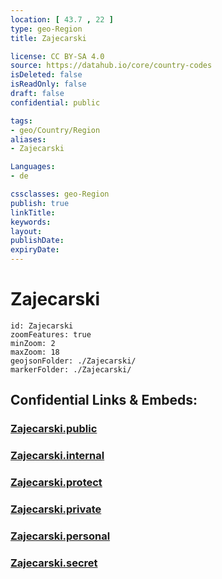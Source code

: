```yaml
---
location: [ 43.7 , 22 ] 
type: geo-Region
title: Zajecarski

license: CC BY-SA 4.0
source: https://datahub.io/core/country-codes
isDeleted: false
isReadOnly: false
draft: false
confidential: public

tags:
- geo/Country/Region
aliases:
- Zajecarski

Languages:
- de

cssclasses: geo-Region
publish: true
linkTitle: 
keywords: 
layout: 
publishDate: 
expiryDate: 
---
```


# Zajecarski

```leaflet
id: Zajecarski
zoomFeatures: true 
minZoom: 2 
maxZoom: 18
geojsonFolder: ./Zajecarski/
markerFolder: ./Zajecarski/
```


## Confidential Links & Embeds: 

### [Zajecarski.public](/_public/\Earth\Continent\Europe\Europe~South\Serbia\districts~SerbiaZajecarski.public.md) 

### [Zajecarski.internal](/_internal/\Earth\Continent\Europe\Europe~South\Serbia\districts~SerbiaZajecarski.internal.md) 

### [Zajecarski.protect](/_protect/\Earth\Continent\Europe\Europe~South\Serbia\districts~SerbiaZajecarski.protect.md) 

### [Zajecarski.private](/_private/\Earth\Continent\Europe\Europe~South\Serbia\districts~SerbiaZajecarski.private.md) 

### [Zajecarski.personal](/_personal/\Earth\Continent\Europe\Europe~South\Serbia\districts~SerbiaZajecarski.personal.md) 

### [Zajecarski.secret](/_secret/\Earth\Continent\Europe\Europe~South\Serbia\districts~SerbiaZajecarski.secret.md)

